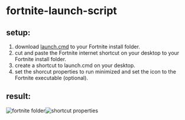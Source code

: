 # fortnite-launch-script

## setup:
1. download [launch.cmd](/../download/launch.cmd) to your Fortnite install folder.
2. cut and paste the Fortnite internet shortcut on your desktop to your Fortnite install folder.
3. create a shortcut to launch.cmd on your desktop.
4. set the shorcut properties to run minimized and set the icon to the Fortnite executable (optional).

## result:
![fortnite folder](/../assets/image.PNG)![shortcut properties](/../assets/image2.PNG)
